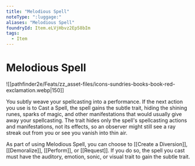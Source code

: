 ```yaml
---
title: "Melodious Spell"
noteType: ":luggage:"
aliases: "Melodious Spell"
foundryId: Item.eLVjHbvz2Ep58bIm
tags:
  - Item
---
```


# Melodious Spell
![[pathfinder2e/Feats/zz_asset-files/icons-sundries-books-book-red-exclamation.webp|150]]

You subtly weave your spellcasting into a performance. If the next action you use is to Cast a Spell, the spell gains the subtle trait, hiding the shining runes, sparks of magic, and other manifestations that would usually give away your spellcasting. The trait hides only the spell's spellcasting actions and manifestations, not its effects, so an observer might still see a ray streak out from you or see you vanish into thin air.

As part of using Melodious Spell, you can choose to [[Create a Diversion]], [[Demoralize]], [[Perform]], or [[Request]]. If you do so, the spell you cast must have the auditory, emotion, sonic, or visual trait to gain the subtle trait.
